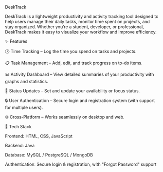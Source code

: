 DeskTrack

DeskTrack is a lightweight productivity and activity tracking tool designed to help users manage their daily tasks, monitor time spent on projects, and stay organized. Whether you’re a student, developer, or professional, DeskTrack makes it easy to visualize your workflow and improve efficiency.

✨ Features

🕒 Time Tracking – Log the time you spend on tasks and projects.

📋 Task Management – Add, edit, and track progress on to-do items.

📊 Activity Dashboard – View detailed summaries of your productivity with graphs and statistics.

🎯 Status Updates – Set and update your availability or focus status.

🔒 User Authentication – Secure login and registration system (with support for multiple users).

🌐 Cross-Platform – Works seamlessly on desktop and web.

🚀 Tech Stack

Frontend: HTML, CSS, JavaScript 

Backend: Java 

Database: MySQL / PostgreSQL / MongoDB

Authentication: Secure login & registration, with "Forgot Password" support


